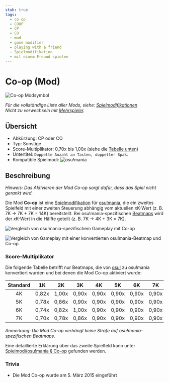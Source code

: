 ```yaml
---
stub: true
tags:
  - co op
  - COOP
  - CP
  - CO
  - mod
  - game modifier
  - playing with a friend
  - Spielmodifikation
  - mit einem Freund spielen
---
```


# Co-op (Mod)

![Co-op Modsymbol](/wiki/shared/mods/CP.png "Co-op (CO) Modsymbol")

*Für die vollständige Liste aller Mods, siehe: [Spielmodifikationen](/wiki/Game_modifier)*\
*Nicht zu verwechseln mit [Mehrspieler](/wiki/Client/Interface/Multiplayer).*

## Übersicht

- Abkürzung: CP oder CO
- Typ: Sonstige
- Score-Multiplikator: 0,70x bis 1,00x (siehe die [Tabelle unten](#score-multiplikator))
- Untertitel: `Doppelte Anzahl an Tasten, doppelter Spaß.`
- Kompatible Spielmodi: ![][osu!mania]

## Beschreibung

*Hinweis: Das Aktivieren der Mod Co-op sorgt dafür, dass das Spiel nicht gerankt wird.*

Die Mod **Co-op** ist eine [Spielmodifikation](/wiki/Game_modifier) für [osu!mania](/wiki/Game_mode/osu!mania), die ein zweites Spielfeld mit einer zweiten Steuerung abhängig vom aktuellen *x*K-Wert (z. B. 7K -> 7K + 7K = 14K) bereitstellt. Bei osu!mania-spezifischen [Beatmaps](/wiki/Beatmap) wird der *x*K-Wert in die Hälfte geteilt (z. B. 7K -> 4K + 3K = 7K).

![Vergleich von osu!mania-spezifischem Gameplay mit Co-op](img/CP-comparison-mania-specific-beatmap.jpg "Vergleich zwischen einem normalen Spiel (links) und einem Spiel, bei dem die Mod Co-op aktiviert wurde (rechts), auf einer osu!mania-spezifischen Beatmap")

![Vergleich von Gameplay mit einer konvertierten osu!mania-Beatmap und Co-op](img/CP-comparison-converted-beatmap.jpg "Vergleich zwischen einem normalen Spiel (links) und einem Spiel, bei dem die Mod Co-op aktiviert wurde (rechts), auf einer konvertierten osu!mania-Beatmap")

### Score-Multiplikator

Die folgende Tabelle betrifft nur Beatmaps, die von [osu!](/wiki/Game_mode/osu!) zu osu!mania konvertiert wurden und bei denen die Mod Co-op aktiviert wurde:

| Standard | 1K | 2K | 3K | 4K | 5K | 6K | 7K | 8K | 9K |
| :-: | :-: | :-: | :-: | :-: | :-: | :-: | :-: | :-: | :-: |
| 4K | 0,82x | 1,00x | 0,90x | 0,90x | 0,90x | 0,90x | 0,90x | 0,90x | 0,90x |
| 5K | 0,78x | 0,86x | 0,90x | 0,90x | 0,90x | 0,90x | 0,90x | 0,90x | 0,90x |
| 6K | 0,74x | 0,82x | 1,00x | 0,90x | 0,90x | 0,90x | 0,90x | 0,90x | 0,90x |
| 7K | 0,70x | 0,78x | 0,86x | 0,90x | 0,90x | 0,90x | 0,90x | 0,90x | 0,90x |

*Anmerkung: Die Mod Co-op verhängt keine Strafe auf osu!mania-spezifischen Beatmaps.*

Eine detaillierte Erklärung über das zweite Spielfeld kann unter [Spielmodi/osu!mania § Co-op](/wiki/Game_mode/osu!mania#co-op) gefunden werden.

### Trivia

- Die Mod Co-op wurde am 5. März 2015 eingeführt

[osu!mania]: /wiki/shared/mode/mania.png "osu!mania"
